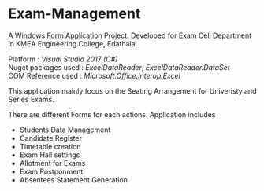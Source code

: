 # Exam-Management
A Windows Form Application Project.
Developed for Exam Cell Department in KMEA Engineering College, Edathala.

Platform : *Visual Studio 2017 (C#)*   
Nuget packages used : *ExcelDataReader*, *ExcelDataReader.DataSet*     
COM Reference used : *Microsoft.Office.Interop.Excel* 

This application mainly focus on the Seating Arrangement for Univeristy and Series Exams.

There are different Forms for each actions.
Application includes 
  * Students Data Management
  * Candidate Register
  * Timetable creation
  * Exam Hall settings
  * Allotment for Exams
  * Exam Postponment 
  * Absentees Statement Generation
